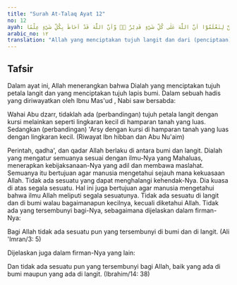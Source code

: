 ```yaml
---
title: "Surah At-Talaq Ayat 12"
no: 12
ayah: اَللّٰهُ الَّذِيْ خَلَقَ سَبْعَ سَمٰوٰتٍ وَّمِنَ الْاَرْضِ مِثْلَهُنَّۗ يَتَنَزَّلُ الْاَمْرُ بَيْنَهُنَّ لِتَعْلَمُوْٓا اَنَّ اللّٰهَ عَلٰى كُلِّ شَيْءٍ قَدِيْرٌ ەۙ وَّاَنَّ اللّٰهَ قَدْ اَحَاطَ بِكُلِّ شَيْءٍ عِلْمًا ࣖ
arabic_no: ١٢
translation: "Allah yang menciptakan tujuh langit dan dari (penciptaan) bumi juga serupa. Perintah Allah berlaku padanya, agar kamu mengetahui bahwa Allah Mahakuasa atas segala sesuatu, dan ilmu Allah benar-benar meliputi segala sesuatu. "
---
```


## Tafsir

Dalam ayat ini, Allah menerangkan bahwa Dialah yang menciptakan tujuh petala langit dan yang menciptakan tujuh lapis bumi. Dalam sebuah hadis yang diriwayatkan oleh Ibnu Mas'ud , Nabi saw bersabda: 

Wahai Abu dzarr, tidaklah ada (perbandingan) tujuh petala langit dengan kursi melainkan seperti lingkaran kecil di hamparan tanah yang luas. Sedangkan (perbandingan) 'Arsy dengan kursi di hamparan tanah yang luas dengan lingkaran kecil. (Riwayat Ibn hibban dan Abu Nu'aim)

Perintah, qadha', dan qadar Allah berlaku di antara bumi dan langit. Dialah yang mengatur semuanya sesuai dengan ilmu-Nya yang Mahaluas, menerapkan kebijaksanaan-Nya yang adil dan membawa maslahat. Semuanya itu bertujuan agar manusia mengetahui sejauh mana kekuasaan Allah. Tidak ada sesuatu yang dapat menghalangi kehendak-Nya. Dia kuasa di atas segala sesuatu. Hal ini juga bertujuan agar manusia mengetahui bahwa ilmu Allah meliputi segala sesuatunya. Tidak ada sesuatu di langit dan di bumi walau bagaimanapun kecilnya, kecuali diketahui Allah. Tidak ada yang tersembunyi bagi-Nya, sebagaimana dijelaskan dalam firman-Nya:

Bagi Allah tidak ada sesuatu pun yang tersembunyi di bumi dan di langit. (Ali 'Imran/3: 5)

Dijelaskan juga dalam firman-Nya yang lain:

Dan tidak ada sesuatu pun yang tersembunyi bagi Allah, baik yang ada di bumi maupun yang ada di langit. (Ibrahim/14: 38)